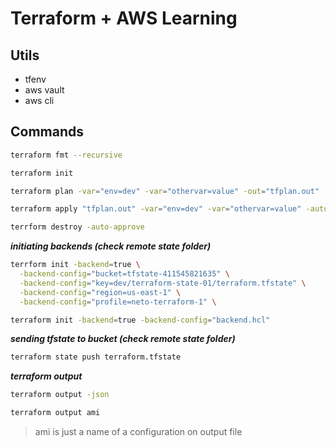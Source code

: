 # Terraform + AWS Learning

## Utils
  - tfenv
  - aws vault
  - aws cli

## Commands

```bash
terraform fmt --recursive

terraform init

terraform plan -var="env=dev" -var="othervar=value" -out="tfplan.out"

terraform apply "tfplan.out" -var="env=dev" -var="othervar=value" -auto-approve

terrform destroy -auto-approve
```

***initiating backends (check remote state folder)***

```bash
terrform init -backend=true \
  -backend-config="bucket=tfstate-411545821635" \
  -backend-config="key=dev/terraform-state-01/terraform.tfstate" \
  -backend-config="region=us-east-1" \
  -backend-config="profile=neto-terraform-1" \

terraform init -backend=true -backend-config="backend.hcl"
```

***sending tfstate to bucket (check remote state folder)***
```bash
terraform state push terraform.tfstate
```

***terraform output***
```bash
terraform output -json

terraform output ami
```
> ami is just a name of a configuration on output file